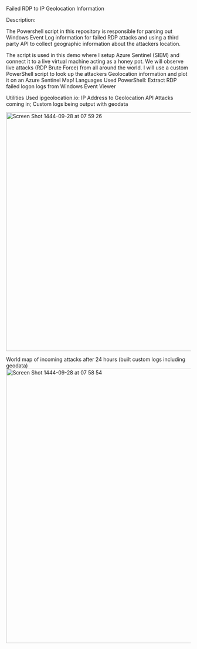 Failed RDP to IP Geolocation Information

Description:

The Powershell script in this repository is responsible for parsing out Windows Event Log information for failed RDP attacks and using a third party API to collect geographic information about the attackers location.

The script is used in this demo where I setup Azure Sentinel (SIEM) and connect it to a live virtual machine acting as a honey pot. We will observe live attacks (RDP Brute Force) from all around the world. I will use a custom PowerShell script to look up the attackers Geolocation information and plot it on an Azure Sentinel Map!
Languages Used
PowerShell: Extract RDP failed logon logs from Windows Event Viewer

Utilities Used
ipgeolocation.io: IP Address to Geolocation API
Attacks coming in; Custom logs being output with geodata

<img width="650" alt="Screen Shot 1444-09-28 at 07 59 26" src="https://user-images.githubusercontent.com/126103226/232972909-6af02f92-08ff-4095-81bc-e88d7e701415.png">

World map of incoming attacks after 24 hours 
(built custom logs including geodata)<img width="747" alt="Screen Shot 1444-09-28 at 07 58 54" src="https://user-images.githubusercontent.com/126103226/232972976-1ad8efd0-5d73-4506-8a2c-6bec7a40a00a.png">
